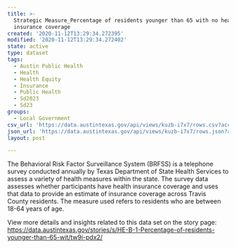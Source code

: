 ```yaml
---
title: >-
  Strategic Measure_Percentage of residents younger than 65 with no health
  insurance coverage
created: '2020-11-12T13:29:34.272395'
modified: '2020-11-12T13:29:34.272402'
state: active
type: dataset
tags:
  - Austin Public Health
  - Health
  - Health Equity
  - Insurance
  - Public Health
  - Sd2023
  - Sd23
groups:
  - Local Government
csv_url: 'https://data.austintexas.gov/api/views/kuzb-i7x7/rows.csv?accessType=DOWNLOAD'
json_url: 'https://data.austintexas.gov/api/views/kuzb-i7x7/rows.json?accessType=DOWNLOAD'
layout: post

---
```

The Behavioral Risk Factor Surveillance System (BRFSS) is a telephone survey conducted annually by Texas Department of State Health Services to assess a variety of health measures within the state.  The survey data assesses whether participants have health insurance coverage and uses that data to provide an estimate of insurance coverage across Travis County residents.  The measure used refers to residents who are between 18-64 years of age.  

View more details and insights related to this data set on the story page: https://data.austintexas.gov/stories/s/HE-B-1-Percentage-of-residents-younger-than-65-wit/tw9i-pdx2/
